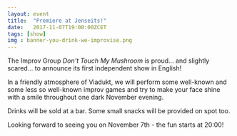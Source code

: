 ```yaml
---
layout: event
title:  "Premiere at Jenseits!"
date:   2017-11-07T19:00:00ZCET
tags: [show]
img : banner-you-drink-we-improvise.png
---
```

The Improv Group *Don't Touch My Mushroom* is proud... and slightly scared... to
announce its first independent show in English!
<!--more-->
In a friendly atmosphere of Viadukt, we will perform some well-known and some
less so well-known improv games and try to make your face shine with a smile
throughout one dark November evening.

Drinks will be sold at a bar. Some small snacks will be provided on spot too.

Looking forward to seeing you on November 7th - the fun starts at 20:00!
